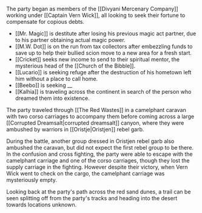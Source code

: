 The party began as members of the [[Divyani Mercenary Company]] working under [[Captain Vern Wick]], all looking to seek their fortune to compensate for copious debts.

- [[Mr. Magic]] is destitute after losing his previous magic act partner, due to his partner obtaining actual magic power.
- [[M.W. Dot]] is on the run from tax collectors after embezzling funds to save up to help their bullied scion move to a new area for a fresh start.
- [[Cricket]] seeks new income to send to their spiritual mentor, the mysterious head of the [[Church of the Bibble]].
- [[Lucario]] is seeking refuge after the destruction of his hometown left him without a place to call home.
- [[Beebo]] is seeking __
- [[Kalhia]] is traveling across the continent in search of the person who dreamed them into existence.

The party traveled through [[The Red Wastes]] in a camelphant caravan with two corso carriages to accompany them before coming across a large [[Corrupted Dreamsalt|corrupted dreamsalt]] canyon, where they were ambushed by warriors in [[Oristje|Oristjen]] rebel garb.

During the battle, another group dressed in Oristjen rebel garb also ambushed the caravan, but did not expect the first rebel group to be there. In the confusion and cross fighting, the party were able to escape with the camelphant carriage and one of the corso carriages, though they lost the supply carriage in the fighting. However despite their victory, when Vern Wick went to check on the cargo, the camelphant carriage was mysteriously empty.

Looking back at the party's path across the red sand dunes, a trail can be seen splitting off from the party's tracks and heading into the desert towards locations unknown.